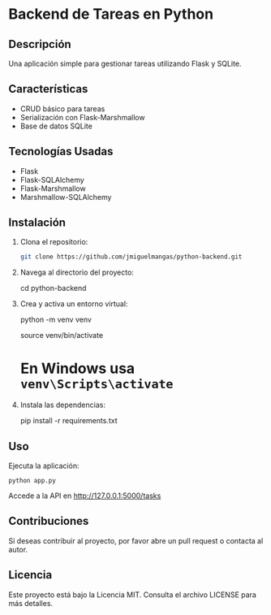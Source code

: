 # Backend de Tareas en Python

## Descripción
Una aplicación simple para gestionar tareas utilizando Flask y SQLite.

## Características
- CRUD básico para tareas
- Serialización con Flask-Marshmallow
- Base de datos SQLite

## Tecnologías Usadas
- Flask
- Flask-SQLAlchemy
- Flask-Marshmallow
- Marshmallow-SQLAlchemy

## Instalación
1. Clona el repositorio:
   ```bash
   git clone https://github.com/jmiguelmangas/python-backend.git

2. Navega al directorio del proyecto:

    cd python-backend

3. Crea y activa un entorno virtual:

    python -m venv venv

    source venv/bin/activate  
    # En Windows usa `venv\Scripts\activate`

4. Instala las dependencias:

    pip install -r requirements.txt

## Uso
Ejecuta la aplicación:

    python app.py

Accede a la API en http://127.0.0.1:5000/tasks

## Contribuciones
Si deseas contribuir al proyecto, por favor abre un pull request o contacta al autor.

## Licencia
Este proyecto está bajo la Licencia MIT. Consulta el archivo LICENSE para más detalles.